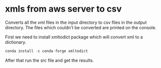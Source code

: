 # xmls from aws server to csv

Converts all the xml files in the input directory to csv files in the output directory.
The files which couldn't be converted are printed on the console.

First we need to install xmltodict package which will convert xml to a dictionary.

```python
conda install -c conda-forge xmltodict
```
After that run the src file and get the results.
